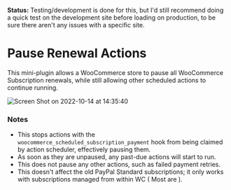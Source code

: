 **Status:** Testing/development is done for this, but I'd still recommend doing a quick test on the development site before loading on production, to be sure there aren't any issues with a specific site.

# Pause Renewal Actions
This mini-plugin allows a WooCommerce store to pause all WooCommerce Subscription renewals, while still allowing other scheduled actions to continue running.

![Screen Shot on 2022-10-14 at 14:35:40](https://user-images.githubusercontent.com/2067992/195947658-d1c493f0-e00f-470b-a035-2b1e457cab97.png)

### Notes
- This stops actions with the `woocommerce_scheduled_subscription_payment` hook from being claimed by action scheduler, effectively pausing them.
- As soon as they are unpaused, any past-due actions will start to run.
- This does not pause any other actions, such as failed payment retries.
- This doesn't affect the old PayPal Standard subscriptions; it only works with subscriptions managed from within WC ( Most are ).
